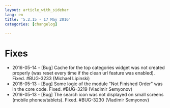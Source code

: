 ```yaml
---
layout: article_with_sidebar
lang: en
title: '5.2.15 - 17 May 2016'
categories: [changelog]

---
```




# Fixes

*   2016-05-14 - [Bug] Cache for the top categories widget was not created properly (was reset every time if the clean url feature was enabled). Fixed. #BUG-3233 (Michael Lipinski)
*   2016-05-13 - [Bug] Some logic of the module "Not Finished Order" was in the core code. Fixed. #BUG-3219 (Vladimir Semyonov)
*   2016-05-13 - [Bug] The search icon was not displayed on small screens (mobile phones/tablets). Fixed. #BUG-3230 (Vladimir Semyonov)